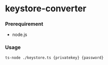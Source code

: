 ﻿# keystore-converter

### Prerequirement
- node.js

### Usage
```
ts-node ./keystore.ts {privatekey} {password}
```
